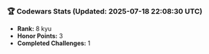 ### 🏆 Codewars Stats (Updated: 2025-07-18 22:08:30 UTC)

- **Rank:** 8 kyu
- **Honor Points:** 3
- **Completed Challenges:** 1

